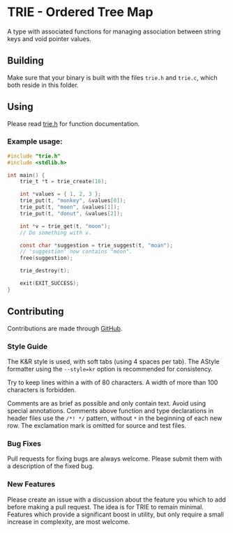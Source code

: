 # TRIE - Ordered Tree Map

A type with associated functions for managing association between string keys
and void pointer values.

## Building

Make sure that your binary is built with the files `trie.h` and `trie.c`, which
both reside in this folder.

## Using

Please read [trie.h](trie.h) for function documentation.

### Example usage:

````c
#include "trie.h"
#include <stdlib.h>

int main() {
	trie_t *t = trie_create(16);

    int *values = { 1, 2, 3 };
    trie_put(t, "monkey", &values[0]);
    trie_put(t, "moon", &values[1]);
    trie_put(t, "donut", &values[2]);

    int *v = trie_get(t, "moon");
    // Do something with v.

    const char *suggestion = trie_suggest(t, "moan");
    // 'suggestion' now contains "moon".
    free(suggestion);

    trie_destroy(t);

	exit(EXIT_SUCCESS);
}
````

## Contributing

Contributions are made through [GitHub](http://www.github.com/emanuelpalm/plib).

### Style Guide

The K&R style is used, with soft tabs (using 4 spaces per tab). The AStyle
formatter using the `--style=kr` option is recommended for consistency.

Try to keep lines within a with of 80 characters. A width of more than 100
characters is forbidden.

Comments are as brief as possible and only contain text. Avoid using special
annotations. Comments above function and type declarations in header files use
the `/*! */` pattern, without `*` in the beginning of each new row. The
exclamation mark is omitted for source and test files.

### Bug Fixes

Pull requests for fixing bugs are always welcome. Please submit them with a
description of the fixed bug.

### New Features

Please create an issue with a discussion about the feature you which to add
before making a pull request. The idea is for TRIE to remain minimal. Features
which provide a significant boost in utility, but only require a small increase
in complexity, are most welcome.
